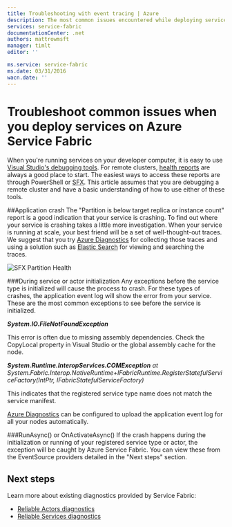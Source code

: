 ```yaml
---
title: Troubleshooting with event tracing | Azure
description: The most common issues encountered while deploying services on Azure Service Fabric.
services: service-fabric
documentationCenter: .net
authors: mattrowmsft
manager: timlt
editor: ''

ms.service: service-fabric
ms.date: 03/31/2016
wacn.date: ''
---
```


# Troubleshoot common issues when you deploy services on Azure Service Fabric

When you're running services on your developer computer, it is easy to use [Visual Studio's debugging tools](./service-fabric-diagnostics-how-to-monitor-and-diagnose-services-locally.md). For remote clusters, [health reports](./service-fabric-view-entities-aggregated-health.md) are always a good place to start. The easiest ways to access these reports are through PowerShell or [SFX](./service-fabric-visualizing-your-cluster.md). This article assumes that you are debugging a remote cluster and have a basic understanding of how to use either of these tools.

##Application crash
The "Partition is below target replica or instance count" report is a good indication that your service is crashing. To find out where your service is crashing takes a little more investigation. When your service is running at scale, your best friend will be a set of well-thought-out traces.  We suggest that you try [Azure Diagnostics](./service-fabric-diagnostics-how-to-setup-wad.md) for collecting those traces and using a solution such as [Elastic Search](./service-fabric-diagnostic-how-to-use-elasticsearch.md) for viewing and searching the traces.

![SFX Partition Health](./media/service-fabric-diagnostics-troubleshoot-common-scenarios/crashNewApp.png)

###During service or actor initialization
Any exceptions before the service type is initialized will cause the process to crash. For these types of crashes, the application event log will show the error from your service.
These are the most common exceptions to see before the service is initialized.

***System.IO.FileNotFoundException***

This error is often due to missing assembly dependencies. Check the CopyLocal property in Visual Studio or the global assembly cache for the node.

***System.Runtime.InteropServices.COMException***
 *at System.Fabric.Interop.NativeRuntime+IFabricRuntime.RegisterStatefulServiceFactory(IntPtr, IFabricStatefulServiceFactory)*

 This indicates that the registered service type name does not match the service manifest.

[Azure Diagnostics](./service-fabric-diagnostics-how-to-setup-wad.md) can be configured to upload the application event log for all your nodes automatically.

###RunAsync() or OnActivateAsync()
If the crash happens during the initialization or running of your registered service type or actor, the exception will be caught by Azure Service Fabric. You can view these from the EventSource providers detailed in the "Next steps" section.

## Next steps

Learn more about existing diagnostics provided by Service Fabric:

* [Reliable Actors diagnostics](./service-fabric-reliable-actors-diagnostics.md)
* [Reliable Services diagnostics](./service-fabric-reliable-services-diagnostics.md)